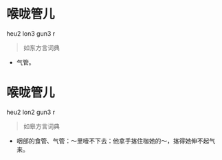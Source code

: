 # 喉咙管儿
heu2 lon3 gun3 r
> 如东方言词典
- 气管。

# 喉咙管儿
heu2 lon2 gun3 r
> 如皋方言词典
- 咽部的食管、气管：～里噎不下去：他拿手揢住咖她的～，揢得她伸不起气来。
